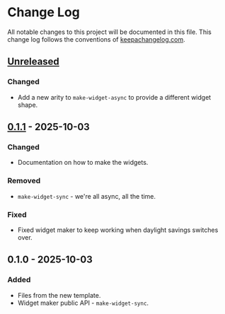# Change Log
All notable changes to this project will be documented in this file. This change log follows the conventions of [keepachangelog.com](http://keepachangelog.com/).

## [Unreleased]
### Changed
- Add a new arity to `make-widget-async` to provide a different widget shape.

## [0.1.1] - 2025-10-03
### Changed
- Documentation on how to make the widgets.

### Removed
- `make-widget-sync` - we're all async, all the time.

### Fixed
- Fixed widget maker to keep working when daylight savings switches over.

## 0.1.0 - 2025-10-03
### Added
- Files from the new template.
- Widget maker public API - `make-widget-sync`.

[Unreleased]: https://github.com/basic-chat-demo/basic-chat-demo/compare/0.1.1...HEAD
[0.1.1]: https://github.com/basic-chat-demo/basic-chat-demo/compare/0.1.0...0.1.1
